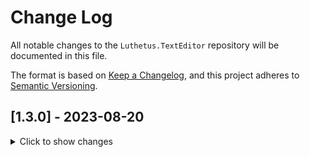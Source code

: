 # Change Log

All notable changes to the `Luthetus.TextEditor` repository will be documented in this file.

The format is based on [Keep a Changelog](https://keepachangelog.com/en/1.0.0/),
and this project adheres to [Semantic Versioning](https://semver.org/spec/v2.0.0.html).

## [1.3.0] - 2023-08-20
<details>
  <summary>Click to show changes</summary>

	### Fixed
	- Most documentation issues I found are fixed.
	- All NuGet Packages mentioned are at version 1.3.0 as well to avoid confusion.
	- .NET 6 Blazor-WASM worked after following documentation start to finish.
	- .NET 6 Blazor-ServerSide after following documentation start to finish.
	
	### Bugs
	- .NET 6 is hard-coded as the target framework. Therefore, .NET 7 apps are not working. I need to remedy this in later versions.
</details>
